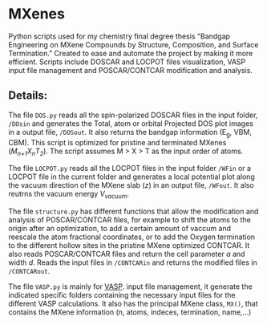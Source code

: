 # MXenes
Python scripts used for my chemistry final degree thesis "Bandgap Engineering on MXene Compounds by Structure, Composition, and Surface Termination."
Created to ease and automate the project by making it more efficient. Scripts include DOSCAR and LOCPOT files visualization, VASP input file management and POSCAR/CONTCAR modification and analysis.

## Details:
The file `DOS.py` reads all the spin-polarized DOSCAR files in the input folder, `/DOsin` and generates the Total, atom or orbital Projected DOS plot images in a output file, `/DOSout`. It also returns the bandgap information (E<sub>g</sub>, VBM, CBM). This script is optimized for pristine and terminated MXenes (_M<sub>n+1</sub>X<sub>n</sub>T<sub>2</sub>_). The script assumes M > X > T as the input order of atoms.

The file `LOCPOT.py` reads all the LOCPOT files in the input folder `/WFin` or a LOCPOT file in the current folder and generates a local potential plot along the vacuum direction of the MXene slab (_z_) in an output file, `/WFout`. It also reutrns the vacuum energy _V<sub>vacuum</sub>_.

The file `structure.py` has different functions that allow the modification and analysis of POSCAR/CONTCAR files, for example to shift the atoms to the origin after an optimization, to add a certain amount of vaccum and reescale the atom fractional coordinates, or to add the Oxygen termination to the different hollow sites in the pristine MXene optimized CONTCAR. It also reads POSCAR/CONTCAR files and return the cell parameter _a_ and width _d_. Reads the input files in `/CONTCARin` and returns the modified files in `/CONTCARout`.

The file `VASP.py` is mainly for [VASP](https://www.vasp.at/). input file management, it generate the indicated specific folders containing the necessary input files for the different VASP calculations. It also has the principal MXene class, `MX()`, that contains the MXene information (n, atoms, indeces, termination, name,...)
